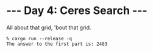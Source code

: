 # --- Day 4: Ceres Search ---

All about that grid, 'bout that grid.

```
% cargo run --release -q
The answer to the first part is: 2483
```
